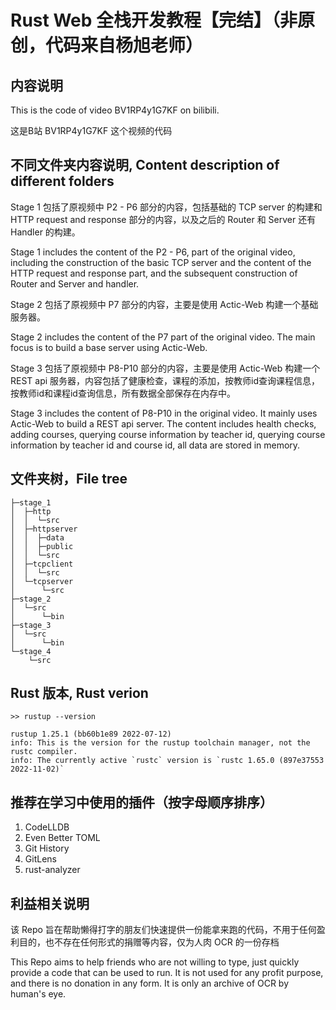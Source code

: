 # Rust Web 全栈开发教程【完结】（非原创，代码来自杨旭老师）

## 内容说明
This is the code of video BV1RP4y1G7KF on bilibili. 

这是B站 BV1RP4y1G7KF 这个视频的代码

## 不同文件夹内容说明, Content description of different folders

Stage 1 包括了原视频中 P2 - P6 部分的内容，包括基础的 TCP server 的构建和 HTTP request and response 部分的内容，以及之后的 Router 和 Server 还有 Handler 的构建。

Stage 1 includes the content of the P2 - P6, part of the original video, including the construction of the basic TCP server and the content of the HTTP request and response part, and the subsequent construction of Router and Server and handler.


Stage 2 包括了原视频中 P7 部分的内容，主要是使用 Actic-Web 构建一个基础服务器。

Stage 2 includes the content of the P7 part of the original video. The main focus is to build a base server using Actic-Web.

Stage 3 包括了原视频中 P8-P10 部分的内容，主要是使用 Actic-Web 构建一个REST api 服务器，内容包括了健康检查，课程的添加，按教师id查询课程信息，按教师id和课程id查询信息，所有数据全部保存在内存中。

Stage 3 includes the content of P8-P10 in the original video. It mainly uses Actic-Web to build a REST api server. The content includes health checks, adding courses, querying course information by teacher id, querying course information by teacher id and course id, all data are stored in memory.

## 文件夹树，File tree

```shell
├─stage_1
│  ├─http
│  │  └─src
│  ├─httpserver
│  │  ├─data
│  │  ├─public
│  │  └─src
│  ├─tcpclient
│  │  └─src
│  └─tcpserver
│      └─src
├─stage_2
│  └─src
│      └─bin
├─stage_3
│  └─src
│      └─bin
└─stage_4
    └─src
```


## Rust 版本, Rust verion

```shell
>> rustup --version

rustup 1.25.1 (bb60b1e89 2022-07-12)
info: This is the version for the rustup toolchain manager, not the rustc compiler.
info: The currently active `rustc` version is `rustc 1.65.0 (897e37553 2022-11-02)`
```


## 推荐在学习中使用的插件（按字母顺序排序）
1. CodeLLDB
2. Even Better TOML
3. Git History
4. GitLens
5. rust-analyzer



## 利益相关说明

该 Repo 旨在帮助懒得打字的朋友们快速提供一份能拿来跑的代码，不用于任何盈利目的，也不存在任何形式的捐赠等内容，仅为人肉 OCR 的一份存档

This Repo aims to help friends who are not willing to type, just quickly provide a code that can be used to run. It is not used for any profit purpose, and there is no donation in any form. It is only an archive of OCR by human's eye.